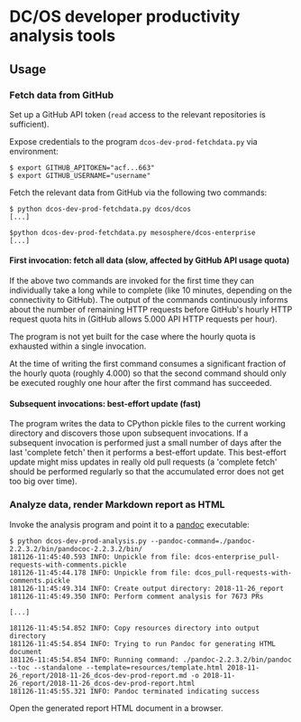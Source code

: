 # DC/OS developer productivity analysis tools

## Usage

### Fetch data from GitHub

Set up a GitHub API token (`read` access to the relevant repositories is
sufficient).

Expose credentials to the program `dcos-dev-prod-fetchdata.py` via environment:

```
$ export GITHUB_APITOKEN="acf...663"
$ export GITHUB_USERNAME="username"
```

Fetch the relevant data from GitHub via the following two commands:
```
$ python dcos-dev-prod-fetchdata.py dcos/dcos
[...]

$python dcos-dev-prod-fetchdata.py mesosphere/dcos-enterprise
[...]
```

#### First invocation: fetch all data (slow, affected by GitHub API usage quota)

If the above two commands are invoked for the first time they can individually
take a long while to complete (like 10 minutes, depending on the connectivity to
GitHub). The output of the commands continuously informs about the number of
remaining HTTP requests before GitHub's hourly HTTP request quota hits in
(GitHub allows 5.000 API HTTP requests per hour).

The program is not yet built for the case where the hourly quota is exhausted
within a single invocation.

At the time of writing the first command consumes a significant fraction of the
hourly quota (roughly 4.000) so that the second command should only be executed
roughly one hour after the first command has succeeded.

#### Subsequent invocations: best-effort update (fast)

The program writes the data to CPython pickle files to the current working
directory and discovers those upon subsequent invocations. If a subsequent
invocation is performed just a small number of days after the last 'complete
fetch' then it performs a best-effort update. This best-effort update might miss
updates in really old pull requests (a 'complete fetch' should be performed
regularly so that the accumulated error does not get too big over time).


### Analyze data, render Markdown report as HTML

Invoke the analysis program and point it to a [pandoc](https://pandoc.org/)
executable:

```
$ python dcos-dev-prod-analysis.py --pandoc-command=./pandoc-2.2.3.2/bin/pandococ-2.2.3.2/bin/
181126-11:45:40.593 INFO: Unpickle from file: dcos-enterprise_pull-requests-with-comments.pickle
181126-11:45:44.178 INFO: Unpickle from file: dcos_pull-requests-with-comments.pickle
181126-11:45:49.314 INFO: Create output directory: 2018-11-26_report
181126-11:45:49.350 INFO: Perform comment analysis for 7673 PRs

[...]

181126-11:45:54.852 INFO: Copy resources directory into output directory
181126-11:45:54.854 INFO: Trying to run Pandoc for generating HTML document
181126-11:45:54.854 INFO: Running command: ./pandoc-2.2.3.2/bin/pandoc --toc --standalone --template=resources/template.html 2018-11-26_report/2018-11-26_dcos-dev-prod-report.md -o 2018-11-26_report/2018-11-26_dcos-dev-prod-report.html
181126-11:45:55.321 INFO: Pandoc terminated indicating success
```

Open the generated report HTML document in a browser.